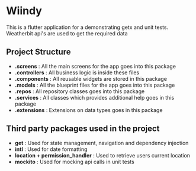 # Wiindy

This is a flutter application for a demonstrating getx and unit tests. Weatherbit api's are used to get the required data

## Project Structure

- **.screens** : All the main screens for the app goes into this package
- **.controllers** : All business logic is inside these files
- **.components** : All reusable widgets are stored in this package
- **.models** : All the blueprint files for the app goes into this package
- **.repos** : All repository classes goes into this package
- **.services** : All classes which provides additional help goes in this package
- **.extensions** : Extensions on data types goes in this package

## Third party packages used in the project

- **get** : Used for state management, navigation and dependency injection
- **intl** : Used for date formatting
- **location + permission_handler** : Used to retrieve users current location
- **mockito** : Used for mocking api calls in unit tests